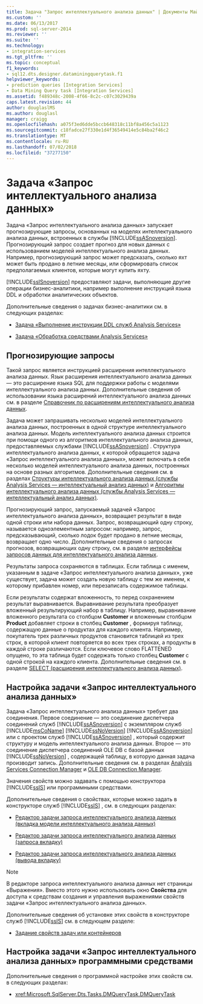 ```yaml
---
title: Задача "Запрос интеллектуального анализа данных" | Документы Майкрософт
ms.custom: ''
ms.date: 06/13/2017
ms.prod: sql-server-2014
ms.reviewer: ''
ms.suite: ''
ms.technology:
- integration-services
ms.tgt_pltfrm: ''
ms.topic: conceptual
f1_keywords:
- sql12.dts.designer.dataminingquerytask.f1
helpviewer_keywords:
- prediction queries [Integration Services]
- Data Mining Query task [Integration Services]
ms.assetid: f489348c-2008-4f66-8c2c-c07c3029439a
caps.latest.revision: 44
author: douglaslMS
ms.author: douglasl
manager: craigg
ms.openlocfilehash: a075f3ed6dde5bccb648318c11bf8a456c5a1123
ms.sourcegitcommit: c18fadce27f330e1d4f36549414e5c84ba2f46c2
ms.translationtype: MT
ms.contentlocale: ru-RU
ms.lasthandoff: 07/02/2018
ms.locfileid: "37277150"
---
```

# <a name="data-mining-query-task"></a>Задача «Запрос интеллектуального анализа данных»
  Задача «Запрос интеллектуального анализа данных» запускает прогнозирующие запросы, основанных на моделях интеллектуального анализа данных, встроенных в службы [!INCLUDE[ssASnoversion](../../includes/ssasnoversion-md.md)]. Прогнозирующий запрос создает прогноз для новых данных с использованием моделей интеллектуального анализа данных. Например, прогнозирующий запрос может предсказать, сколько яхт может быть продано в летние месяцы, или сформировать список предполагаемых клиентов, которые могут купить яхту.  
  
 [!INCLUDE[ssISnoversion](../../includes/ssisnoversion-md.md)] предоставляют задачи, выполняющие другие операции бизнес-аналитики, например выполнение инструкций языка DDL и обработки аналитических объектов.  
  
 Дополнительные сведения о задачах бизнес-аналитики см. в следующих разделах:  
  
-   [Задача «Выполнение инструкции DDL служб Analysis Services»](analysis-services-execute-ddl-task.md)  
  
-   [Задача «Обработка средствами Analysis Services»](analysis-services-processing-task.md)  
  
## <a name="prediction-queries"></a>Прогнозирующие запросы  
 Такой запрос является инструкцией расширения интеллектуального анализа данных. Язык расширения интеллектуального анализа данных — это расширение языка SQL для поддержки работы с моделями интеллектуального анализа данных. Дополнительные сведения об использовании языка расширений интеллектуального анализа данных см. в разделе [Справочник по расширениям интеллектуального анализа данных](/sql/dmx/data-mining-extensions-dmx-reference).  
  
 Задача может запрашивать несколько моделей интеллектуального анализа данных, построенных в одной структуре интеллектуального анализа данных. Модель интеллектуального анализа данных строится при помощи одного из алгоритмов интеллектуального анализа данных, предоставляемых службами [!INCLUDE[ssASnoversion](../../includes/ssasnoversion-md.md)] . Структура интеллектуального анализа данных, к которой обращается задача «Запрос интеллектуального анализа данных», может включать в себя несколько моделей интеллектуального анализа данных, построенных на основе разных алгоритмов. Дополнительные сведения см. в разделах [Структуры интеллектуального анализа данных (службы Analysis Services — интеллектуальный анализ данных)](../../analysis-services/data-mining/mining-structures-analysis-services-data-mining.md) и [Алгоритмы интеллектуального анализа данных (службы Analysis Services — интеллектуальный анализ данных)](../../analysis-services/data-mining/data-mining-algorithms-analysis-services-data-mining.md).  
  
 Прогнозирующий запрос, запускаемый задачей «Запрос интеллектуального анализа данных», возвращает результат в виде одной строки или набора данных. Запрос, возвращающий одну строку, называется одноэлементным запросом: например, запрос, предсказывающий, сколько лодок будет продано в летние месяцы, возвращает одно число. Дополнительные сведения о запросах прогнозов, возвращающих одну строку, см. в разделе [интерфейсы запросов данных для интеллектуального анализа данных](../../analysis-services/data-mining/data-mining-query-tools.md).  
  
 Результаты запроса сохраняются в таблицах. Если таблица с именем, указанным в задаче «Запрос интеллектуального анализа данных», уже существует, задача может создать новую таблицу с тем же именем, к которому прибавлен номер, или перезаписать содержимое таблицы.  
  
 Если результаты содержат вложенность, то перед сохранением результат выравнивается. Выравнивание результата преобразует вложенный результирующий набор в таблицу. Например, выравнивание вложенного результата со столбцом **Customer** и вложенным столбцом **Product** добавляет строки в столбец **Customer** , формируя таблицу, содержащую данные о продуктах для каждого клиента. Например, покупатель трех различных продуктов становится таблицей из трех строк, в которой клиент повторяется во всех трех строках, а продукты в каждой строке различаются. Если ключевое слово FLATTENED опущено, то эта таблица будет содержать только столбец **Customer** с одной строкой на каждого клиента. Дополнительные сведения см. в разделе [SELECT (расширения интеллектуального анализа данных)](/sql/dmx/select-dmx).  
  
## <a name="configuration-of-the-data-mining-query-task"></a>Настройка задачи «Запрос интеллектуального анализа данных»  
 Задача «Запрос интеллектуального анализа данных» требует два соединения. Первое соединение — это соединение диспетчера соединений служб [!INCLUDE[ssASnoversion](../../includes/ssasnoversion-md.md)] с экземпляром служб [!INCLUDE[msCoName](../../includes/msconame-md.md)] [!INCLUDE[ssNoVersion](../../../includes/ssnoversion-md.md)] [!INCLUDE[ssASnoversion](../../includes/ssasnoversion-md.md)] или с проектом служб [!INCLUDE[ssASnoversion](../../includes/ssasnoversion-md.md)] , который содержит структуру и модель интеллектуального анализа данных. Второе — это соединение диспетчера соединений OLE DB с базой данных [!INCLUDE[ssNoVersion](../../../includes/ssnoversion-md.md)] , содержащей таблицу, в которую данная задача производит запись. Дополнительные сведения см. в разделах [Analysis Services Connection Manager](../connection-manager/analysis-services-connection-manager.md) и [OLE DB Connection Manager](../connection-manager/ole-db-connection-manager.md).  
  
 Значения свойств можно задавать с помощью конструктора [!INCLUDE[ssIS](../../../includes/ssis-md.md)] или программными средствами.  
  
 Дополнительные сведения о свойствах, которые можно задать в конструкторе служб [!INCLUDE[ssIS](../../../includes/ssis-md.md)] , см. в следующих разделах:  
  
-   [Редактор задачи запроса интеллектуального анализа данных &#40;вкладка модели интеллектуального анализа данных&#41;](../data-mining-query-task-editor-mining-model-tab.md)  
  
-   [Редактор задачи запроса интеллектуального анализа данных &#40;запроса вкладку&#41;](../data-mining-query-task-editor-query-tab.md)  
  
-   [Редактор задачи запроса интеллектуального анализа данных &#40;вывода вкладку&#41;](../data-mining-query-task-editor-output-tab.md)  
  
> [!NOTE]  
>  В редакторе запроса интеллектуального анализа данных нет страницы «Выражения». Вместо этого нужно использовать окно **Свойства** для доступа к средствам создания и управления выражениями свойств задачи «Запрос интеллектуального анализа данных».  
  
 Дополнительные сведения об установке этих свойств в конструкторе служб [!INCLUDE[ssIS](../../../includes/ssis-md.md)] см. в следующем разделе:  
  
-   [Задание свойств задач или контейнеров](../set-the-properties-of-a-task-or-container.md)  
  
## <a name="programmatic-configuration-of-data-mining-query-task"></a>Настройка задачи «Запрос интеллектуального анализа данных» программными средствами  
 Дополнительные сведения о программной настройке этих свойств см. в следующих разделах:  
  
-   <xref:Microsoft.SqlServer.Dts.Tasks.DMQueryTask.DMQueryTask>  
  
  
